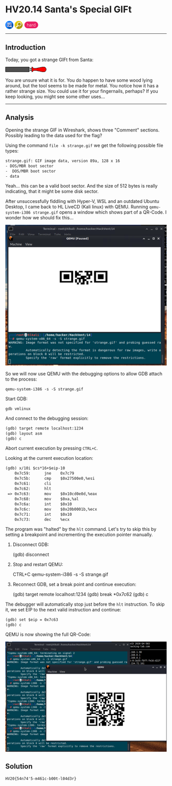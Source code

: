 # HV20.14 Santa's Special GIFt

<img src="../_resources/04_reverse_engineering.png" style="height:1.8em;vertical-align:middle;">
<img src="../_resources/05_forensic.png" style="height:1.8em;vertical-align:middle;">
<img src="../_resources/hard.png" style="height:1.8em;vertical-align:middle;">  

---

## Introduction

Today, you got a strange GIFt from Santa:

![Strange file GIF](strange.gif)

You are unsure what it is for. You do happen to have some wood lying around, but the tool seems to be made for metal. You notice how it has a rather strange size. You could use it for your fingernails, perhaps? If you keep looking, you might see some other uses...

---

## Analysis

Opening the strange GIF in Wireshark, shows three "Comment" sections. Possibly leading to the data used for the flag?

Using the command `file -k strange.gif` we get the following possible file types:

    strange.gif: GIF image data, version 89a, 128 x 16
    - DOS/MBR boot sector
    -  DOS/MBR boot sector
    - data

Yeah... this can be a valid boot sector. And the size of 512 bytes is really indicating, that it might be some disk sector.

After unsuccessfully fiddling with Hyper-V, WSL and an outdated Ubuntu Desktop, I came back to HL LiveCD (Kali linux) with QEMU. 
Running `qemu-system-i386 strange.gif` opens a window which shows part of a QR-Code. I wonder how we should fix this...

  ![QEMU showing partial QR-Code](qemu-partial-QR-code.png)

So we will now use QEMU with the debugging options to allow GDB attach to the process:

    qemu-system-i386 -s -S strange.gif

Start GDB:

    gdb vmlinux

And connect to the debugging session:

    (gdb) target remote localhost:1234
    (gdb) layout asm
    (gdb) c

Abort current execution by pressing `CTRL+C`.

Looking at the current execution location:

    (gdb) x/10i $cs*16+$eip-10
        0x7c59:      jne    0x7c79
        0x7c5b:      cmp    $0x27500e0,%esi
        0x7c61:      cli
        0x7c62:      hlt
     => 0x7c63:      mov    $0x10cd0e0d,%eax
        0x7c68:      mov    $0xa,%al
        0x7c6a:      int    $0x10
        0x7c6c:      mov    $0x20b0001b,%ecx
        0x7c71:      int    $0x10
        0x7c73:      dec    %ecx

The program was "halted" by the `hlt` command. Let's try to skip this by setting a breakpoint and incrementing the execution pointer manually.

1. Disconnect GDB:

    (gdb) disconnect

2. Stop and restart QEMU:

    CTRL+C
    qemu-system-i386 -s -S strange.gif

3. Reconnect GDB, set a break point and continue execution:

    (gdb) target remote localhost:1234
    (gdb) break *0x7c62
    (gdb) c

The debugger will automatically stop just before the `hlt` instruction. To skip it, we set EIP to the next valid instruction and continue:

    (gdb) set $eip = 0x7c63
    (gdb) c

QEMU is now showing the full QR-Code:

  ![QEMU showing full QR-Code](qemu-fixed-QR-code.png)

## Solution

    HV20{54n74'5-m461c-b00t-l04d3r}
